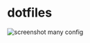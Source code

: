 dotfiles
========
![screenshot](http://pages.cs.wisc.edu/~smorton/images/desktops/20150314.png)
many config


